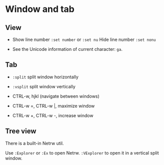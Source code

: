 # Window and tab

## View

- Show line number `:set number` or `:set nu`
  Hide line number `:set nonu`

- See the Unicode information of current character: `ga`.

## Tab

- `:split` split window horizontally

- `:vsplit` split window vertically

- CTRL-w, hjkl (navigate between windows)

- CTRL-w =, CTRL-w |, maximize window

- CTRL-w +, CTRL-w -, increase window

## Tree view

There is a built-in Netrw util.

Use `:Explorer` or `:Ex` to open Netrw. `:VExplorer` to open it in a vertical split window.
